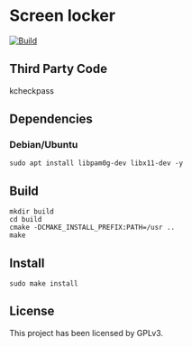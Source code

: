 # Screen locker

[![Build](https://github.com/Yoyo-OS/screenlocker/actions/workflows/build.yml/badge.svg)](https://github.com/Yoyo-OS/screenlocker/actions/workflows/build.yml)

## Third Party Code

kcheckpass

## Dependencies

### Debian/Ubuntu

```
sudo apt install libpam0g-dev libx11-dev -y
```

## Build

```shell
mkdir build
cd build
cmake -DCMAKE_INSTALL_PREFIX:PATH=/usr ..
make
```

## Install

```shell
sudo make install
```

## License

This project has been licensed by GPLv3.
